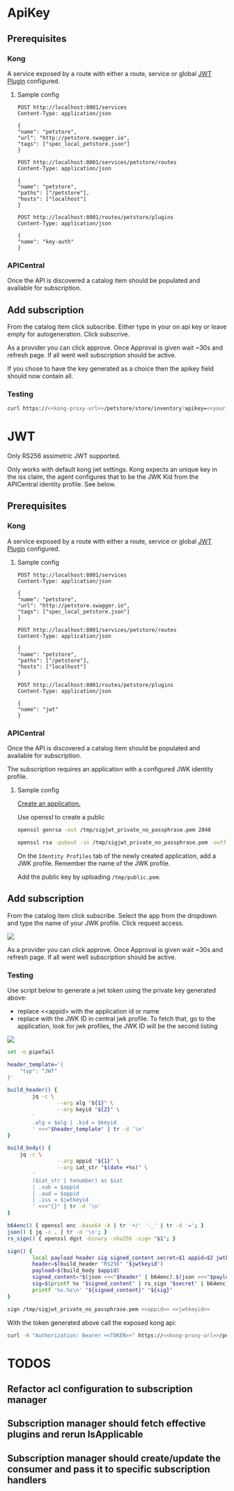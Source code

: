 # ApiKey

## Prerequisites

### Kong

A service exposed by a route with either a route, service or global [JWT
Plugin](https://docs.konghq.com/hub/kong-inc/jwt/) configured.

1.  Sample config

    ``` restclient
    POST http://localhost:8001/services
    Content-Type: application/json

    {
    "name": "petstore",
    "url": "http://petstore.swagger.io",
    "tags": ["spec_local_petstore.json"]
    }
    ```

    ``` restclient
    POST http://localhost:8001/services/petstore/routes
    Content-Type: application/json

    {
    "name": "petstore",
    "paths": ["/petstore"],
    "hosts": ["localhost"]
    }
    ```

    ``` restclient
    POST http://localhost:8001/routes/petstore/plugins
    Content-Type: application/json

    {
    "name": "key-auth"
    }
    ```

### APICentral

Once the API is discovered a catalog item should be populated and
available for subscription.

## Add subscription

From the catalog item click subscribe. Either type in your on api key or
leave empty for autogeneration. Click subscrive.

As a provider you can click approve. Once Approval is given wait \~30s
and refresh page. If all went well subscription should be active.

If you chose to have the key generated as a choice then the apikey field
should now contain all.

### Testing

``` bash
curl https://<<kong-proxy-url>>/petstore/store/inventory?apikey=<<your_api_key>>
```

# JWT

Only RS256 assimetric JWT supported.

Only works with default kong jwt settings. Kong expects an unique key in
the iss claim, the agent configures that to be the JWK Kid from the
APICentral identity profile. See below.

## Prerequisites

### Kong

A service exposed by a route with either a route, service or global [JWT
Plugin](https://docs.konghq.com/hub/kong-inc/jwt/) configured.

1.  Sample config

    ``` restclient
    POST http://localhost:8001/services
    Content-Type: application/json

    {
    "name": "petstore",
    "url": "http://petstore.swagger.io",
    "tags": ["spec_local_petstore.json"]
    }
    ```

    ``` restclient
    POST http://localhost:8001/services/petstore/routes
    Content-Type: application/json

    {
    "name": "petstore",
    "paths": ["/petstore"],
    "hosts": ["localhost"]
    }
    ```

    ``` restclient
    POST http://localhost:8001/routes/petstore/plugins
    Content-Type: application/json

    {
    "name": "jwt"
    }
    ```

### APICentral

Once the API is discovered a catalog item should be populated and
available for subscription.

The subscription requires an application with a configured JWK identity
profile.

1.  Sample config

    [Create an
    application.](https://apicentral.axway.com/applications/add)

    Use openssl to create a public

    ``` bash
    openssl genrsa -out /tmp/sigjwt_private_no_passphrase.pem 2048

    openssl rsa -pubout -in /tmp/sigjwt_private_no_passphrase.pem -outform PEM -out /tmp/public.pem
    ```

    On the `Identity Profiles` tab of the newly created application, add
    a JWK profile. Remember the name of the JWK profile.

    Add the public key by uploading `/tmp/public.pem`.

## Add subscription

From the catalog item click subscribe. Select the app from the dropdown
and type the name of your JWK profile. Click request access.

![](png/jwt-subscription.png)

As a provider you can click approve. Once Approval is given wait \~30s
and refresh page. If all went well subscription should be active.

### Testing

Use script below to generate a jwt token using the private key generated
above:

-   replace &lt;&lt;appid&gt; with the application id or name
-   replace <span id="jwtkeyid"></span>with the JWK ID in central jwk
    profile. To fetch that, go to the application, look for jwk
    profiles, the JWK ID will be the second listing

![](png/jwt-idp.png)

``` bash
set -o pipefail

header_template='{
    "typ": "JWT"
}'

build_header() {
        jq -c \
                --arg alg "${1}" \
                --arg keyid "${2}" \
        '
        .alg = $alg | .kid = $keyid
        ' <<<"$header_template" | tr -d '\n'
}

build_body() {
    jq -c \
                --arg appid "${1}" \
                --arg iat_str "$(date +%s)" \
        '
        ($iat_str | tonumber) as $iat
        | .sub = $appid
        | .aud = $appid
        | .iss = $jwtkeyid
        ' <<<"{}" | tr -d '\n'
}

b64enc() { openssl enc -base64 -A | tr '+/' '-_' | tr -d '='; }
json() { jq -c . | tr -d '\n'; }
rs_sign() { openssl dgst -binary -sha256 -sign "$1"; }

sign() {
        local payload header sig signed_content secret=$1 appid=$2 jwtkeyid=$3
        header=$(build_header "RS256" "$jwtkeyid")
        payload=$(build_body $appid)
        signed_content="$(json <<<"$header" | b64enc).$(json <<<"$payload" | b64enc)"
        sig=$(printf %s "$signed_content" | rs_sign "$secret" | b64enc)
        printf '%s.%s\n' "${signed_content}" "${sig}"
}

sign /tmp/sigjwt_private_no_passphrase.pem <<appid>> <<jwtkeyid>>
```

With the token generated above call the exposed kong api:

``` bash
curl -H "Authorization: Bearer <<TOKEN>>" https://<<kong-proxy-url>>/petstore/store/inventory
```

# TODOS

## Refactor acl configuration to subscription manager

## Subscription manager should fetch effective plugins and rerun IsApplicable

## Subscription manager should create/update the consumer and pass it to specific subscription handlers
